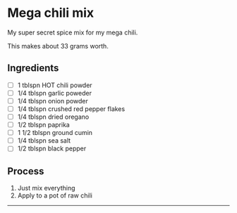 Mega chili mix
======================================

My super secret spice mix for my mega chili.

This makes about 33 grams worth.

Ingredients
---------------

- [ ] 1 tblspn HOT chili powder
- [ ] 1/4 tblspn garlic poweder
- [ ] 1/4 tblspn onion powder
- [ ] 1/4 tblspn crushed red pepper flakes
- [ ] 1/4 tblspn dried oregano
- [ ] 1/2 tblspn paprika
- [ ] 1 1/2 tblspn ground cumin
- [ ] 1/4 tblspn sea salt
- [ ] 1/2 tblspn black pepper

Process
---------------

1. Just mix everything
2. Apply to a pot of raw chili

---------------

